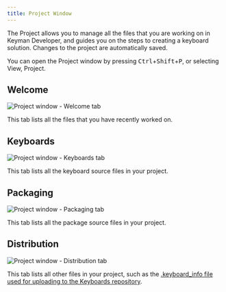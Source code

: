 ```yaml
---
title: Project Window
---
```


The Project allows you to manage all the files that you are working on in Keyman Developer, and guides you on the steps to creating a keyboard solution. Changes to the project are automatically saved.

You can open the Project window by pressing <kbd>Ctrl</kbd>+<kbd>Shift</kbd>+<kbd>P</kbd>, or selecting View, Project.

## Welcome

![Project window - Welcome tab](/cdn/dev/img/developer/100/ui/frmProject_Welcome.eb24e7d3dac3bb95aabacb4df14e8521.png)

This tab lists all the files that you have recently worked on.

## Keyboards

![Project window - Keyboards tab](/cdn/dev/img/developer/100/ui/frmProject_Keyboards.943bd2c8a186ca4cad08d6a0e14e2a3e.png)

This tab lists all the keyboard source files in your project.

## Packaging

![Project window - Packaging tab](/cdn/dev/img/developer/100/ui/frmProject_Packaging.26e4ad6dee0cd000a3f8e7f078810fe5.png)

This tab lists all the package source files in your project.

## Distribution

![Project window - Distribution tab](/cdn/dev/img/developer/120/ui/frmProject_Distribution.4192eebc4b3daba75bd6aec206978920.png)

This tab lists all other files in your project, such as the
[.keyboard_info file used for uploading to the Keyboards repository](/developer/keyboards/).